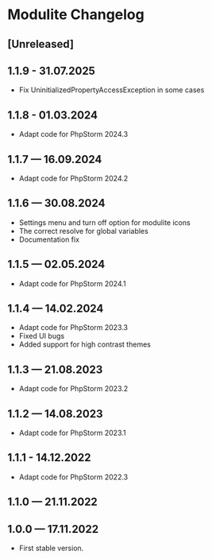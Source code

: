 # Modulite Changelog

## [Unreleased]

## 1.1.9 - 31.07.2025

- Fix UninitializedPropertyAccessException in some cases

## 1.1.8 - 01.03.2024

- Adapt code for PhpStorm 2024.3

## 1.1.7 — 16.09.2024

- Adapt code for PhpStorm 2024.2

## 1.1.6 — 30.08.2024

- Settings menu and turn off option for modulite icons
- The correct resolve for global variables
- Documentation fix

## 1.1.5 — 02.05.2024

- Adapt code for PhpStorm 2024.1

## 1.1.4 — 14.02.2024

- Adapt code for PhpStorm 2023.3
- Fixed UI bugs
- Added support for high contrast themes

## 1.1.3 — 21.08.2023

- Adapt code for PhpStorm 2023.2

## 1.1.2 — 14.08.2023

- Adapt code for PhpStorm 2023.1

## 1.1.1 - 14.12.2022

- Adapt code for PhpStorm 2022.3

## 1.1.0 — 21.11.2022

## 1.0.0 — 17.11.2022

- First stable version.
